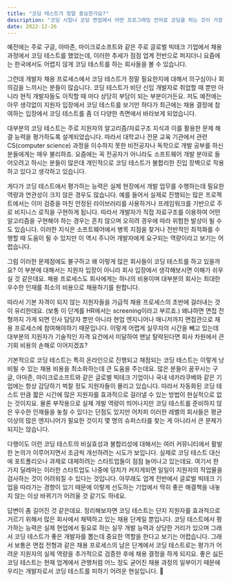 ```yaml
---
title: "코딩 테스트가 정말 중요한가요?"
description: "코딩 시험나 코딩 면접에서 어떤 프로그래밍 언어로 코딩을 하는 것이 가장 유리하고 효과적인지 알아보겠습니다."
date: 2022-12-26
---
```


예전에는 주로 구글, 아마존, 마이크로소프트와 같은 주로 글로벌 빅테크 기업에서 채용 과정에서 코딩 테스트를 했었는데,
이러한 추세가 점점 업계 전반으로 퍼지더니 요즘에는 한국에서도 어렵지 않게 코딩 테스트를 하는 회사들을 볼 수 있습니다.

그런데 개발자 채용 프로세스에서 코딩 테스트가 정말 필요한지에 대해서 의구심이나 회의감을 느끼시는 분들이 많습니다.
코딩 테스트가 비단 신입 개발자로 취업할 때 뿐만 아니라 현직 개발자들도 이직할 때 마다 상당히 부담이 되는 부분이거든요.
저도 예전에는 아무 생각없이 지원자 입장에서 코딩 테스트를 보기만 하다가 최근에는 채용 결정에 참여하는 입장에서 코딩 테스트를 좀 더 다양한 측면에서 바라보게 되었습니다.

대부분의 코딩 테스트는 주로 지원자의 알고리즘/자료구조 지식과 이를 활용한 문제 해결 능력을 평가하도록 설계되었습니다.
따라서 대학교나 전문 교육 기관에서 관련 CS(computer science) 과정을 이수하지 못한 비전공자나 독학으로 개발 공부를 하신 분들에게는 매우 불리하죠.
요즘에는 꼭 전공자가 아니라도 소프트웨어 개발 분야로 들어오려고 하시는 분들이 많은데 개인적으로 코딩 테스트가 불합리한 진입 장벽으로 작용하고 있다고 생각하고 있습니다.

게다가 코딩 테스트에서 평가하는 능력은 실제 현장에서 개발 업무를 수행하는데 필요한 역량과 연관성이 크지 않은 경우도 많습니다.
예를 들어서 실제로 진행되는 많은 프로젝트에서는 이미 검증을 마친 안정된 라이브러리를 사용하거나 프레임워크를 기반으로 주로 비지니스 로직을 구현하게 됩니다.
따라서 개발자가 직접 자료구조를 이용하여 어떤 알고리즘을 구현해야 하는 경우는 흔치 않으며 오히려 경우에 따라 위험한 발상이 될 수도 있습니다.
이러한 지식은 소프트웨어에서 병목 지점을 찾거나 전반적인 최적화를 수행할 때 도움이 될 수 있지만 이 역시 주니어 개발자에게 요구되는 역량이라고 보기는 어렵습니다.

그럼 이러한 문제점에도 불구하고 왜 이렇게 많은 회사들이 코딩 테스트를 하고 있을까요?
이 부분에 대해서는 지원자 입장이 아니라 회사 입장에서 생각해보시면 이해가 쉬우실 것 같은데요.
채용 프로세스도 회사에게는 하나의 비용이며 대부분의 회사는 최대한 우수한 인재를 최소의 비용으로 채용하기를 원합니다.

따라서 기본 자격이 되지 않는 지원자들을 가급적 채용 프로세스의 초반에 걸러내는 것이 유리한데요. (보통 이 단계를 HR에서는 screening이라고 부르죠.)
왜냐하면 면접 전형까지 가게 되면 인사 담당자 뿐만 아니라 현업 엔지니어나 매니저까지 면접관으로 채용 프로세스에 참여해야하기 때문입니다.
이렇게 어렵게 실무자의 시간을 빼고 있는데 대부분의 지원자가 기술적인 자격 요건에서 미달하여 맨날 탈락된다면 회사 차원에서 큰 기회 비용의 손해로 이어지겠죠?

기본적으로 코딩 테스트는 특히 온라인으로 진행되고 채점되는 코딩 테스트는 이렇게 낭비될 수 있는 채용 비용을 최소화하는데 큰 도움을 주는데요.
많은 분들이 꿈꾸시는 구글, 아마존, 마이크로소프트와 같은 글로벌 빅테크 기업이나 국내 네카라쿠베와 같은 기업에는 항상 감당하기 벅찰 정도 지원자들이 몰리고 있습니다.
따라서 자동화된 코딩 테스트 만큼 짧은 시간에 많은 지원자를 효과적으로 걸러낼 수 있는 방법이 현실적으로 없는 것이지요.
물론 부작용으로 실제 개발 역량이 띄어나지만 코딩 테스트를 준비하지 않은 우수한 인재들을 놓칠 수 있다는 단점도 있지만
어차피 이러한 레벨의 회사들은 평균 이상의 많은 엔지니어가 필요한 것이지 몇 명의 슈퍼스타를 찾는 게 아니라서 큰 문제가 되지는 않습니다.

다행이도 이런 코딩 테스트의 비실효성과 불합리성에 대해서는 여러 커뮤니티에서 활발한 논의가 이루어지면서 조금씩 개선하려는 시도가 보입니다.
실제로 코딩 테스트 대신에 포트폴리오나 과제로 대체하려는 스타트업들이 점점 늘어나고 있는데요.
여기서 한 가지 딜레마는 이러한 스타트업도 나중에 덩치가 커지게되면 일일이 지원자의 작업물을 검사하는 것이 어려워질 수 있다는 것입니다.
아무래도 업계 전반에서 글로벌 빅테크 기업을 따라가는 경향이 있기 때문에 이렇게 선도하는 기업에서 딱히 좋은 해결책을 내놓지 않는 이상 바뀌기가 어려울 것 같기도 하네요.

답변이 좀 길어진 것 같은데요.
정리해보자면 코딩 테스트는 단지 지원자를 효과적으로 거르기 위해서 많은 회사에서 채택하고 있는 채용 단계일 뿐입니다.
코딩 테스트에서 평가하는 능력은 실제 현업에서 필요로 하는 실무 개발 능력과 상당한 거리가 있으며 그래서 코딩 테스트가 좋은 개발자를 뽑는데 중요한 역할을 한다고 보기는 어렵습니다.
그래서 보통은 면접 전형과 같은 채용 프로세스의 남은 단계에서 코딩 테스트로는 평가가 어려운 지원자의 실제 역량을 추가적으로 검증한 후에 채용 결정을 하게 되지요.
좋은 싫든 코딩 테스트는 현재 업계에서 관행처럼 어느 정도 굳어진 채용 과정의 일부이기 때문에 우리는 개발자로서 코딩 테스트를 피하기 어려운 현실입니다. 🥲
